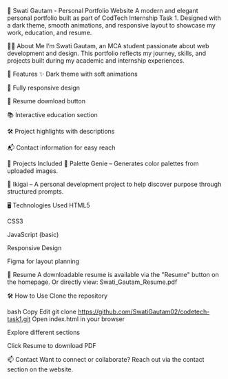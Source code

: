 💼 Swati Gautam - Personal Portfolio Website
A modern and elegant personal portfolio built as part of CodTech Internship Task 1. Designed with a dark theme, smooth animations, and responsive layout to showcase my work, education, and resume.

👩‍💻 About Me
I’m Swati Gautam, an MCA student passionate about web development and design. This portfolio reflects my journey, skills, and projects built during my academic and internship experiences.

🌟 Features
✨ Dark theme with soft animations

📱 Fully responsive design

📄 Resume download button

📚 Interactive education section

🛠️ Project highlights with descriptions

📬 Contact information for easy reach

💼 Projects Included
🎨 Palette Genie – Generates color palettes from uploaded images.

🧠 Ikigai – A personal development project to help discover purpose through structured prompts.

🖥️ Technologies Used
HTML5

CSS3

JavaScript (basic)

Responsive Design

Figma for layout planning


📎 Resume
A downloadable resume is available via the "Resume" button on the homepage.
Or directly view: Swati_Gautam_Resume.pdf

🛠️ How to Use
Clone the repository

bash
Copy
Edit
git clone https://github.com/SwatiGautam02/codetech-task1.git
Open index.html in your browser

Explore different sections

Click Resume to download PDF

📫 Contact
Want to connect or collaborate? Reach out via the contact section on the website.


